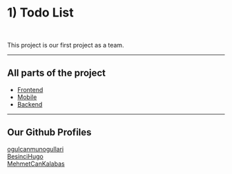 <h1>1) Todo List </h1>
<br/>
<p>This project is our first project as a team.
</p>
<hr>
<h2>All parts of the project</h2>
<ul>
<li><a href="https://github.com/ogulcanmunogullari/teamwork-1-todo-frontend">
Frontend</a></li>
<li><a href="https://github.com/BesinciHugo/teamwork-1-todo-mobile">
Mobile</a></li>
<li><a href="https://github.com/MehmetCanKalabas/teamwork-1-todo-backend">
Backend</a></li>
</ul>
<hr>
<h2>Our Github Profiles</h2>
<a href="https://github.com/ogulcanmunogullari">
ogulcanmunogullari</a> <br/>
<a href="https://github.com/BesinciHugo">
BesinciHugo</a> <br/>
<a href="https://github.com/MehmetCanKalabas">
MehmetCanKalabas</a>
